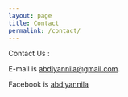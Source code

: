 ```yaml
---
layout: page
title: Contact
permalink: /contact/
---
```


Contact Us :

E-mail is [abdiyannila@gmail.com](mailto:email@something.com).

Facebook is [abdiyannila](https//facebook.com)
